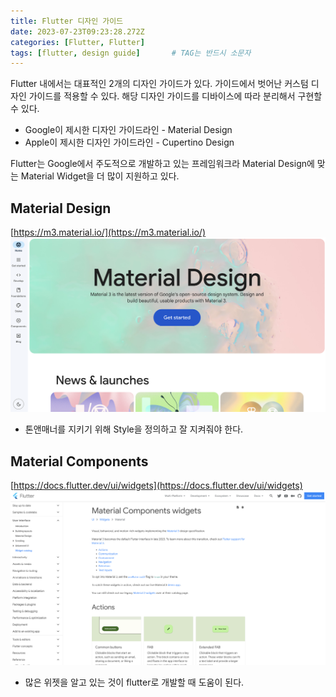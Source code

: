 ```yaml
---
title: Flutter 디자인 가이드
date: 2023-07-23T09:23:28.272Z
categories: [Flutter, Flutter]
tags: [flutter, design guide]		# TAG는 반드시 소문자
---
```


Flutter 내에서는 대표적인 2개의 디자인 가이드가 있다. 가이드에서 벗어난 커스텀 디자인 가이드를 적용할 수 있다. 해당 디자인 가이드를 디바이스에 따라 분리해서 구현할 수 있다.
* Google이 제시한 디자인 가이드라인 - Material Design
* Apple이 제시한 디자인 가이드라인 - Cupertino Design  

Flutter는 Google에서 주도적으로 개발하고 있는 프레임워크라 Material Design에 맞는 Material Widget을 더 많이 지원하고 있다.

## Material Design
[https://m3.material.io/](https://m3.material.io/)
![Alt text](/assets/img/to/material_design_site.png)
* 톤앤매너를 지키기 위해 Style을 정의하고 잘 지켜줘야 한다.

## Material Components
[https://docs.flutter.dev/ui/widgets](https://docs.flutter.dev/ui/widgets)
![Alt text](/assets/img/to/flutter_material_componets_widgets.png)
* 많은 위젯을 알고 있는 것이 flutter로 개발할 때 도움이 된다.